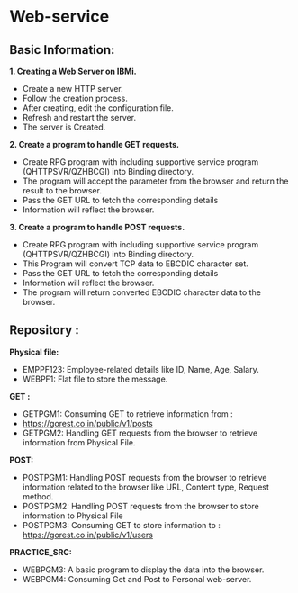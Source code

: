 # Web-service

## Basic Information:

**1. Creating a Web Server on IBMi.**
 - Create a new HTTP server.
 -	Follow the creation process.
 -	After creating, edit the configuration file.
 -	Refresh and restart the server.
 -	The server is Created.

**2. Create a program to handle GET requests.**
  -	Create RPG program with including supportive service program (QHTTPSVR/QZHBCGI) into Binding directory.
  -	The program will accept the parameter from the browser and return the result to the browser.
  -	Pass the GET URL to fetch the corresponding details
  -	Information will reflect the browser.
  
**3. Create a program to handle POST requests.**
  -	Create RPG program with including supportive service program (QHTTPSVR/QZHBCGI) into Binding directory.
  -	This Program will convert TCP data to EBCDIC character set.
  -	Pass the GET URL to fetch the corresponding details
  -	Information will reflect the browser.
  -	The program will return converted EBCDIC character data to the browser.

## Repository :
**Physical file:**
  -	EMPPF123: Employee-related details like ID, Name, Age, Salary.
  -	WEBPF1: Flat file to store the message.

**GET :**
  -	GETPGM1: Consuming GET to retrieve information from :
  -	https://gorest.co.in/public/v1/posts
  -	GETPGM2: Handling GET requests from the browser to retrieve information from Physical File.

**POST:**
  -	POSTPGM1: Handling POST requests from the browser to retrieve information related to the browser like URL, Content type, Request method. 
  -	POSTPGM2: Handling POST requests from the browser to store information to Physical File
  -	POSTPGM3: Consuming GET to store information to : https://gorest.co.in/public/v1/users

**PRACTICE_SRC:**
  -	WEBPGM3: A basic program to display the data into the browser.
  -	WEBPGM4: Consuming Get and Post to Personal web-server.
  

